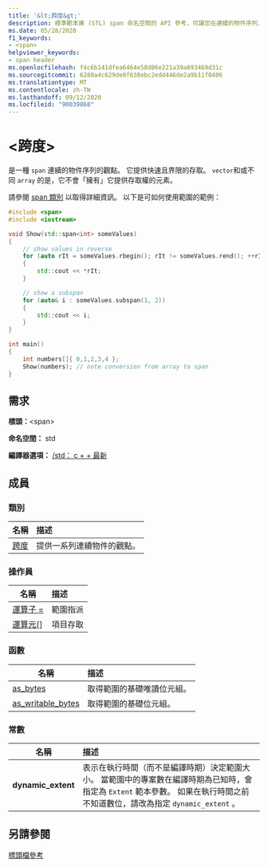 ```yaml
---
title: '&lt;跨度&gt;'
description: 標準範本庫 (STL) span 命名空間的 API 參考，可讓您在連續的物件序列上提供輕量的觀點。
ms.date: 05/28/2020
f1_keywords:
- <span>
helpviewer_keywords:
- span header
ms.openlocfilehash: f4c6b141dfea6464e58d06e221a39a693469d31c
ms.sourcegitcommit: 6280a4c629de0f638ebc2edd446de2a9b11f0406
ms.translationtype: MT
ms.contentlocale: zh-TW
ms.lasthandoff: 09/12/2020
ms.locfileid: "90039868"
---
```

# <a name="ltspangt"></a>&lt;跨度&gt;

是一種 `span` 連續的物件序列的觀點。 它提供快速且界限的存取。 `vector`和或不同 `array` 的是，它不會「擁有」它提供存取權的元素。

請參閱 [span 類別](span-class.md) 以取得詳細資訊。 以下是可如何使用範圍的範例：

```cpp
#include <span>
#include <iostream>

void Show(std::span<int> someValues)
{
    // show values in reverse
    for (auto rIt = someValues.rbegin(); rIt != someValues.rend(); ++rIt)
    {
        std::cout << *rIt;
    }

    // show a subspan
    for (auto& i : someValues.subspan(1, 2))
    {
        std::cout << i;
    }
}

int main()
{
    int numbers[]{ 0,1,2,3,4 };
    Show(numbers); // note conversion from array to span
}
```

## <a name="requirements"></a>需求

**標頭：**\<span>

**命名空間：** std

**編譯器選項：** [/std： c + + 最新](../build/reference/std-specify-language-standard-version.md)

## <a name="members"></a>成員

### <a name="classes"></a>類別

|名稱|描述|
|-|:-|
|[跨度](span-class.md)| 提供一系列連續物件的觀點。 |

### <a name="operators"></a>操作員

|名稱|描述|
|-|:-|
|[運算子 =](span-class.md#op_eq)| 範圍指派 |
|[運算元\[\]](span-class.md#op_at)| 項目存取 |

### <a name="functions"></a>函數

|名稱|描述|
|-|:-|
| [as_bytes](span-functions.md#as_bytes)| 取得範圍的基礎唯讀位元組。 |
| [as_writable_bytes](span-functions.md#as_writable_bytes) | 取得範圍的基礎位元組。 |

### <a name="constants"></a>常數

|名稱|描述|
|-|:-|
| **dynamic_extent** | 表示在執行時間（而不是編譯時期）決定範圍大小。 當範圍中的專案數在編譯時期為已知時，會指定為 `Extent` 範本參數。 如果在執行時間之前不知道數位，請改為指定 `dynamic_extent` 。 |

## <a name="see-also"></a>另請參閱

[標頭檔參考](../standard-library/cpp-standard-library-header-files.md)
